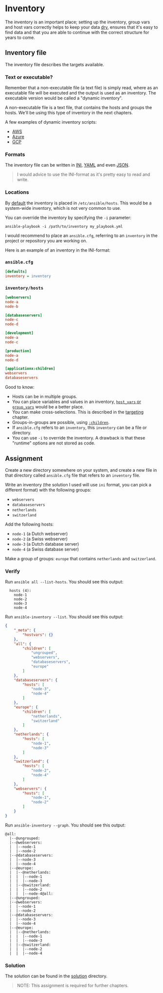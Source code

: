 # Inventory

The inventory is an important place; setting up the inventory, group vars and host vars correctly helps to keep your data [dry](https://en.wikipedia.org/wiki/Don%27t_repeat_yourself), ensures that it's easy to find data and that you are able to continue with the correct structure for years to come.

## Inventory file

The inventory file describes the targets available.

### Text or executable?

Remember that a non-executable file (a text file) is simply read, where as an executable file will be executed and the output is used as an inventory. The executable version would be called a "dynamic inventory".

A non-executable file is a text file, that contains the hosts and groups the hosts. We'll be using this type of inventory in the next chapters.

A few examples of dynamic inventory scripts:

- [AWS](https://docs.ansible.com/ansible/latest/collections/amazon/aws/aws_ec2_inventory.html)
- [Azure](https://docs.ansible.com/ansible/latest/collections/azure/azcollection/azure_rm_inventory.html)
- [GCP](https://docs.ansible.com/ansible/latest/collections/google/cloud/gcp_compute_inventory.html)

### Formats

The inventory file can be written in [INI](https://en.wikipedia.org/wiki/INI_file), [YAML](https://yaml.org) and even [JSON](https://www.json.org/json-en.html).

> I would advice to use the INI-format as it's pretty easy to read and write.

### Locations

By [default](https://docs.ansible.com/ansible/latest/inventory_guide/intro_inventory.html) the inventory is placed in `/etc/ansible/hosts`. This would be a system-wide inventory, which is not very common to use.

You can override the inventory by specifying the `-i` parameter:

```shell
ansible-playbook -i /path/to/inventory my_playbook.yml
```

I would recommend to place an `ansible.cfg`, referring to an `inventory` in the project or repository you are working on.

Here is an example of an inventory in the INI-format:

### `ansible.cfg`

```ini
[defaults]
inventory = inventory
```

### `inventory/hosts`

```ini
[webservers]
node-a
node-b

[databaseservers]
node-c
node-d

[development]
node-a
node-c

[production]
node-a
node-d

[applicationx:children]
webservers
databaseservers
```

Good to know:

- Hosts can be in multiple groups.
- You can place variables and values in an inventory, [`host_vars` or `group_vars`](group_host_vars) would be a better place.
- You can make cross-selections. This is described in the [targeting](targeting) chapter.
- Groups-in-groups are possible, using [`:children`](https://docs.ansible.com/ansible/latest/inventory_guide/intro_inventory.html#grouping-groups-parent-child-group-relationships).
- If `ansible.cfg` refers to an `inventory`, this `inventory` can be a file or directory.
- You can use `-i` to override the inventory. A drawback is that these "runtime" options are not stored as code.

## Assignment

Create a new directory somewhere on your system, and create a new file in that directory called `ansible.cfg` file that refers to an `inventory` file.

Write an inventory (the solution I used will use `ini` format, you can pick a different format) with the following groups:

- `webservers`
- `databaseservers`
- `netherlands`
- `switzerland`

Add the following hosts:

- `node-1` (a Dutch webserver)
- `node-2` (a Swiss webserver)
- `node-3` (a Dutch database server)
- `node-4` (a Swiss database server)

Make a group of groups: `europe` that contains `netherlands` and `switzerland`.

### Verify

Run `ansible all --list-hosts`. You should see this output:

```text
  hosts (4):
    node-1
    node-2
    node-3
    node-4
```

Run `ansible-inventory --list`. You should see this output:

```json
{
    "_meta": {
        "hostvars": {}
    },
    "all": {
        "children": [
            "ungrouped",
            "webservers",
            "databaseservers",
            "europe"
        ]
    },
    "databaseservers": {
        "hosts": [
            "node-3",
            "node-4"
        ]
    },
    "europe": {
        "children": [
            "netherlands",
            "switzerland"
        ]
    },
    "netherlands": {
        "hosts": [
            "node-1",
            "node-3"
        ]
    },
    "switzerland": {
        "hosts": [
            "node-2",
            "node-4"
        ]
    },
    "webservers": {
        "hosts": [
            "node-1",
            "node-2"
        ]
    }
}
```

Run `ansible-inventory --graph`. You should see this output:

```text
@all:
  |--@ungrouped:
  |--@webservers:
  |  |--node-1
  |  |--node-2
  |--@databaseservers:
  |  |--node-3
  |  |--node-4
  |--@europe:
  |  |--@netherlands:
  |  |  |--node-1
  |  |  |--node-3
  |  |--@switzerland:
  |  |  |--node-2
  |  |  |--node-4@all:
  |--@ungrouped:
  |--@webservers:
  |  |--node-1
  |  |--node-2
  |--@databaseservers:
  |  |--node-3
  |  |--node-4
  |--@europe:
  |  |--@netherlands:
  |  |  |--node-1
  |  |  |--node-3
  |  |--@switzerland:
  |  |  |--node-2
  |  |  |--node-4
```

### Solution

The solution can be found in the [solution](https://github.com/robertdebock/learn-ansible-solutions/tree/master/inventory) directory.

> NOTE: This assignment is required for further chapters.
